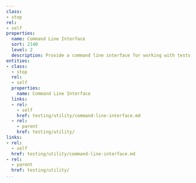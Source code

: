 ```yaml
---
class:
- stop
rel:
- self
properties:
  name: Command Line Interface
  sort: 2140
  level: 2
  description: Provide a command line interface for working with tests.
entities:
- class:
  - stop
  rel:
  - self
  properties:
    name: Command Line Interface
  links:
  - rel:
    - self
    href: testing/utility/command-line-interface.md
  - rel:
    - parent
    href: testing/utility/
links:
- rel:
  - self
  href: testing/utility/command-line-interface.md
- rel:
  - parent
  href: testing/utility/
...
```

